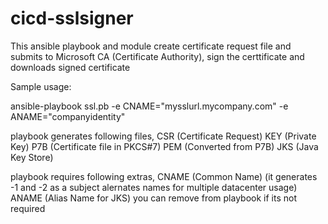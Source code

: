 # cicd-sslsigner

This ansible playbook and module create certificate request file and submits to Microsoft CA (Certificate Authority), sign the certtificate and downloads signed certificate

Sample usage:

ansible-playbook ssl.pb -e CNAME="mysslurl.mycompany.com" -e ANAME="companyidentity"

playbook generates following files,
CSR (Certificate Request)
KEY (Private Key)
P7B (Certificate file in PKCS#7)
PEM (Converted from P7B)
JKS (Java Key Store)

playbook requires following extras,
CNAME (Common Name) (it generates -1 and -2 as a subject alernates names for multiple datacenter usage)
ANAME (Alias Name for JKS) you can remove from playbook if its not required
